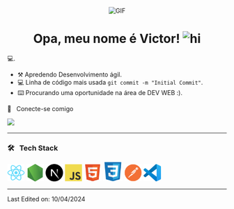 <p align="center">
<img alt="GIF" src="https://media0.giphy.com/media/v1.Y2lkPTc5MGI3NjExNGI1aG4xcjJ6N2xtMXJyeXMyaXR0dGJldWNlbml0ZDRlM2hzb3RreiZlcD12MV9pbnRlcm5hbF9naWZfYnlfaWQmY3Q9Zw/kbRb4eyCNC0aMz5x68/giphy.gif" height="280" />
 <p/>
<h1 align="center"> Opa, meu nome é Victor! <img src="https://user-images.githubusercontent.com/1303154/88677602-1635ba80-d120-11ea-84d8-d263ba5fc3c0.gif" width="28px" alt="hi"></h1>

 💻.

<!-- TODO: Add last video link -->

- :hammer_and_pick: Apredendo Desenvolvimento ágil.
- :computer: Linha de código mais usada `git commit -m "Initial Commit"`.
- ⌨️ Procurando uma oportunidade na área de DEV WEB :).

🤝 &nbsp; Conecte-se comigo

[<img src="https://img.shields.io/badge/linkedin-%230077B5.svg?&style=for-the-badge&logo=linkedin&logoColor=white" />](https://www.linkedin.com/in/victorcamposr/)


<hr>

### 🛠 &nbsp; Tech Stack

<img src="https://raw.githubusercontent.com/devicons/devicon/6910f0503efdd315c8f9b858234310c06e04d9c0/icons/react/react-original.svg" alt="react" width="40"> <img src="https://raw.githubusercontent.com/devicons/devicon/6910f0503efdd315c8f9b858234310c06e04d9c0/icons/nodejs/nodejs-original.svg" alt="nodejs" width="40"> <img src="https://raw.githubusercontent.com/devicons/devicon/6910f0503efdd315c8f9b858234310c06e04d9c0/icons/nextjs/nextjs-original.svg" alt="nextjs" width="40"> <img src="https://raw.githubusercontent.com/devicons/devicon/6910f0503efdd315c8f9b858234310c06e04d9c0/icons/javascript/javascript-original.svg" alt="javascript" width="40"> <img src="https://raw.githubusercontent.com/devicons/devicon/6910f0503efdd315c8f9b858234310c06e04d9c0/icons/html5/html5-original.svg" alt="html5" width="40"> <img src="https://raw.githubusercontent.com/devicons/devicon/6910f0503efdd315c8f9b858234310c06e04d9c0/icons/css3/css3-original.svg" alt="css3" width="45" height="45"> <img src="https://raw.githubusercontent.com/devicons/devicon/6910f0503efdd315c8f9b858234310c06e04d9c0/icons/postman/postman-original.svg" alt="postman" width="40"> <img src="https://raw.githubusercontent.com/devicons/devicon/6910f0503efdd315c8f9b858234310c06e04d9c0/icons/vscode/vscode-original.svg" alt="vscode" width="40">

<hr>

Last Edited on: 10/04/2024
